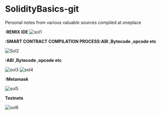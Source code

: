 # SolidityBasics-git
Personal notes from various valuable sources compiled at oneplace


**:REMIX IDE**
![sol1](https://github.com/juniorjudy123/SolidityBasics-git/assets/119035261/dfb39169-8799-4c11-86ad-5b074508603f)

**:SMART CONTRACT COMPILATION PROCESS:ABI ,Bytecode ,opcode etc**

![Sol2](https://github.com/juniorjudy123/SolidityBasics-git/assets/119035261/2999f90e-72b8-417b-8d87-1474d6e65afd)

**:ABI ,Bytecode ,opcode etc**

![sol3](https://github.com/juniorjudy123/SolidityBasics-git/assets/119035261/71db5aa0-7336-40c6-8c63-150cd7727064)
![sol4](https://github.com/juniorjudy123/SolidityBasics-git/assets/119035261/1a878390-2598-4cac-b02a-48fcb49e43b4)

**:Metamask**

![sol5](https://github.com/juniorjudy123/SolidityBasics-git/assets/119035261/a9265b97-a2b1-4e96-aa4b-35d6a6ad4761)

**Testnets**

![sol6](https://github.com/juniorjudy123/SolidityBasics-git/assets/119035261/e6c5b1e9-0f49-46f7-8326-61366c0329f8)

